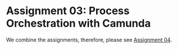 # Assignment 03: Process Orchestration with Camunda

We combine the assignments, therefore, please see [Assignment 04](ven_and_process-oriented-architecture_group-5/tree/main/assignments/assignment-4).